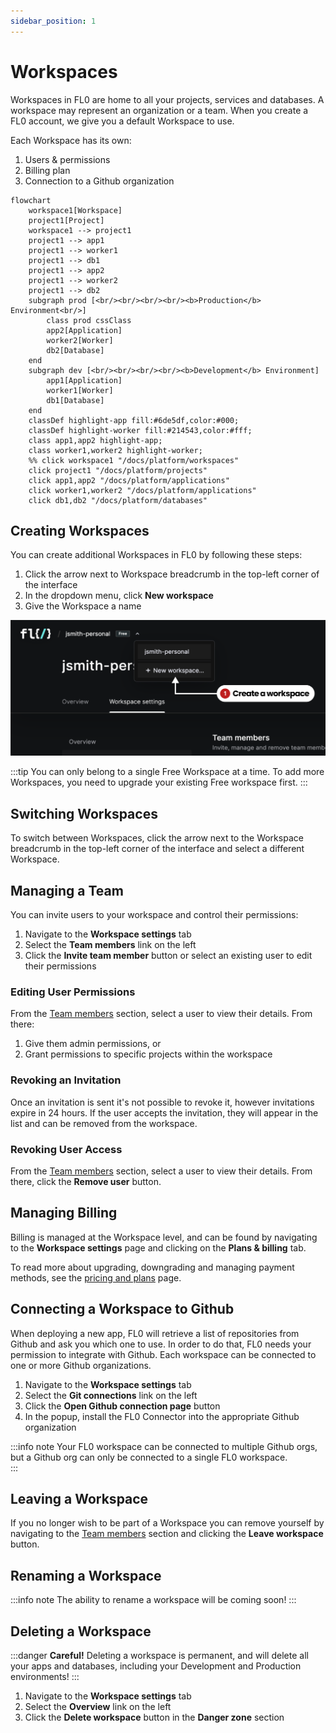 ```yaml
---
sidebar_position: 1
---
```


# Workspaces

Workspaces in FL0 are home to all your projects, services and databases. A workspace may represent an organization or a team. When you create a FL0 account, we give you a default Workspace to use.

Each Workspace has its own:

1. Users & permissions
2. Billing plan
3. Connection to a Github organization

```mermaid
flowchart
    workspace1[Workspace]
    project1[Project]
    workspace1 --> project1
    project1 --> app1
    project1 --> worker1
    project1 --> db1
    project1 --> app2
    project1 --> worker2
    project1 --> db2
    subgraph prod [<br/><br/><br/><br/><b>Production</b> Environment<br/>]
        class prod cssClass
        app2[Application]
        worker2[Worker]
        db2[Database]
    end
    subgraph dev [<br/><br/><br/><br/><b>Development</b> Environment]
        app1[Application]
        worker1[Worker]
        db1[Database]
    end
    classDef highlight-app fill:#6de5df,color:#000;
    classDef highlight-worker fill:#214543,color:#fff;
    class app1,app2 highlight-app;
    class worker1,worker2 highlight-worker;
    %% click workspace1 "/docs/platform/workspaces"
    click project1 "/docs/platform/projects"
    click app1,app2 "/docs/platform/applications"
    click worker1,worker2 "/docs/platform/applications"
    click db1,db2 "/docs/platform/databases"
```

## Creating Workspaces

You can create additional Workspaces in FL0 by following these steps:

1. Click the arrow next to Workspace breadcrumb in the top-left corner of the interface
2. In the dropdown menu, click **New workspace**
3. Give the Workspace a name

![Create a workspace](./assets/create-workspace.png)

:::tip
You can only belong to a single Free Workspace at a time. To add more Workspaces, you need to upgrade your existing Free workspace first.
:::

## Switching Workspaces

To switch between Workspaces, click the arrow next to the Workspace breadcrumb in the top-left corner of the interface and select a different Workspace.

## Managing a Team

You can invite users to your workspace and control their permissions:

1. Navigate to the **Workspace settings** tab
2. Select the **Team members** link on the left
3. Click the **Invite team member** button or select an existing user to edit their permissions

### Editing User Permissions

From the [Team members](#managing-a-team) section, select a user to view their details. From there:

1. Give them admin permissions, or
2. Grant permissions to specific projects within the workspace

### Revoking an Invitation

Once an invitation is sent it's not possible to revoke it, however invitations expire in 24 hours. If the user accepts the invitation, they will appear in the list and can be removed from the workspace.

### Revoking User Access

From the [Team members](#managing-a-team) section, select a user to view their details. From there, click the **Remove user** button.

## Managing Billing

Billing is managed at the Workspace level, and can be found by navigating to the **Workspace settings** page and clicking on the **Plans & billing** tab.

To read more about upgrading, downgrading and managing payment methods, see the [pricing and plans](./pricing-plans) page.

## Connecting a Workspace to Github

When deploying a new app, FL0 will retrieve a list of repositories from Github and ask you which one to use. In order to do that, FL0 needs your permission to integrate with Github. Each workspace can be connected to one or more Github organizations.

1. Navigate to the **Workspace settings** tab
2. Select the **Git connections** link on the left
3. Click the **Open Github connection page** button
4. In the popup, install the FL0 Connector into the appropriate Github organization

:::info note
Your FL0 workspace can be connected to multiple Github orgs, but a Github org can only be connected to a single FL0 workspace.  
:::

## Leaving a Workspace

If you no longer wish to be part of a Workspace you can remove yourself by navigating to the [Team members](#managing-a-team) section and clicking the **Leave workspace** button.

## Renaming a Workspace

:::info note
The ability to rename a workspace will be coming soon!
:::

## Deleting a Workspace

:::danger
**Careful!** Deleting a workspace is permanent, and will delete all your apps and databases, including your Development and Production environments!
:::

1. Navigate to the **Workspace settings** tab
2. Select the **Overview** link on the left
3. Click the **Delete workspace** button in the **Danger zone** section
